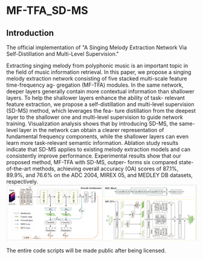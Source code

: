 # MF-TFA_SD-MS
## Introduction
The official implementation of "A Singing Melody Extraction Network Via Self-Distillation and Multi-Level Supervision."

Extracting singing melody from polyphonic music
is an important topic in the field of music information retrieval.
In this paper, we propose a singing melody extraction network
consisting of five stacked multi-scale feature time-frequency ag-
gregation (MF-TFA) modules. In the same network, deeper layers
generally contain more contextual information than shallower
layers. To help the shallower layers enhance the ability of task-
relevant feature extraction, we propose a self-distillation and
multi-level supervision (SD-MS) method, which leverages the fea-
ture distillation from the deepest layer to the shallower one and
multi-level supervision to guide network training. Visualization
analysis shows that by introducing SD-MS, the same-level layer in
the network can obtain a clearer representation of fundamental
frequency components, while the shallower layers can even learn
more task-relevant semantic information. Ablation study results
indicate that SD-MS applies to existing melody extraction models
and can consistently improve performance. Experimental results
show that our proposed method, MF-TFA with SD-MS, outper-
forms six compared state-of-the-art methods, achieving overall
accuracy (OA) scores of 87.1%, 89.9%, and 76.6% on the ADC
2004, MIREX 05, and MEDLEY DB datasets, respectively. 
<img src="./overall.png">

The entire code scripts will be made public after being licensed.
